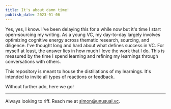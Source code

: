 ```yaml
---
title: It's about damn time!
publish_date: 2023-01-06
---
```


Yes, yes, I know. I've been delaying this for a while now but it's time I start open-sourcing my writing. As a young VC, my day-to-day largely involves optimizing cognitive energy across thematic research, sourcing, and diligence. I've thought long and hard about what defines success in VC. For myself at least, the answer lies in how much I love the work that I do. This is measured by the time I spend learning and refining my learnings through conversations with others.

This repository is meant to house the distillations of my learnings. It's intended to invite all types of reactions or feedback.

Without further ado, here we go!

---

Always looking to riff. Reach me at simon@unusual.vc.
